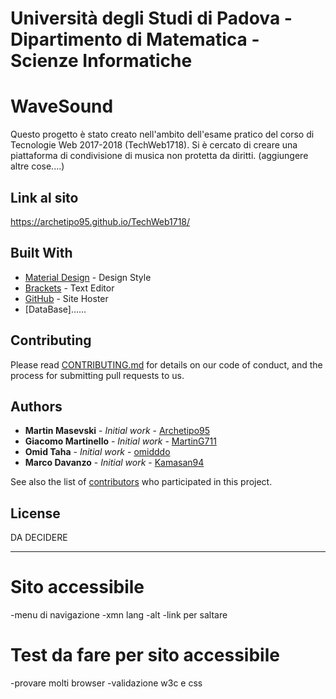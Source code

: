 # Università degli Studi di Padova - Dipartimento di Matematica - Scienze Informatiche


# WaveSound 

Questo progetto è stato creato nell'ambito dell'esame pratico del corso di Tecnologie Web 2017-2018 (TechWeb1718). Si è cercato di creare una piattaforma di condivisione di musica non protetta da diritti. (aggiungere altre cose....)

## Link al sito

https://archetipo95.github.io/TechWeb1718/

## Built With

* [Material Design](https://material.io/guidelines/) - Design Style
* [Brackets](http://brackets.io/) - Text Editor
* [GitHub](https://github.com) - Site Hoster
* [DataBase]......

## Contributing

Please read [CONTRIBUTING.md](https://gist.github.com/PurpleBooth/b24679402957c63ec426) for details on our code of conduct, and the process for submitting pull requests to us.

## Authors

* **Martin Masevski** - *Initial work* - [Archetipo95](https://github.com/Archetipo95)
* **Giacomo Martinello** - *Initial work* - [MartinG711](https://github.com/MartinG711)
* **Omid Taha** - *Initial work* - [omidddo](https://github.com/omidddo)
* **Marco Davanzo** - *Initial work* - [Kamasan94](https://github.com/Kamasan94)

See also the list of [contributors](https://github.com/Archetipo95/TechWeb1718/graphs/contributors) who participated in this project.

## License

DA DECIDERE


-------------------------------------
# Sito accessibile
-menu di navigazione
-xmn lang
-alt
-link per saltare

# Test da fare per sito accessibile
-provare molti browser
-validazione w3c e css

